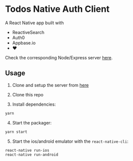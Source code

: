 # Todos Native Auth Client

A React Native app built with

- ReactiveSearch
- Auth0
- Appbase.io
- :heart:

Check the corresponding Node/Express server [here](https://github.com/appbaseio-apps/todos-native-auth-server).

## Usage

1. Clone and setup the server from [here](https://github.com/appbaseio-apps/todos-native-auth-server)

2. Clone this repo

3. Install dependencies:

```bash
yarn
```

4. Start the packager:

```bash
yarn start
```

5. Start the ios/android emulator with the `react-native-cli`:

```bash
react-native run-ios
react-native run-android
```
